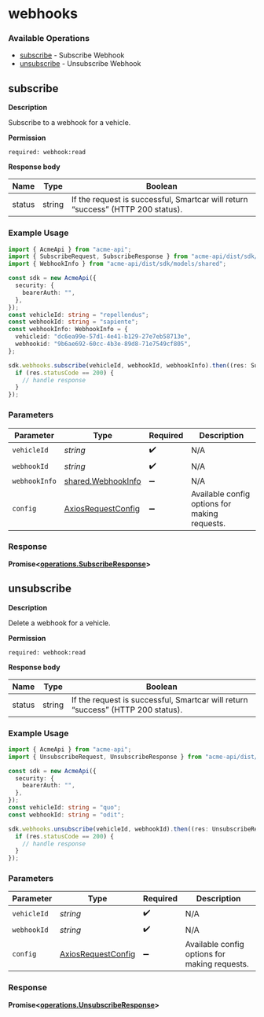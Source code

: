 # webhooks

### Available Operations

* [subscribe](#subscribe) - Subscribe Webhook
* [unsubscribe](#unsubscribe) - Unsubscribe Webhook

## subscribe

__Description__

Subscribe to a webhook for a vehicle.

__Permission__

`required: webhook:read`

__Response body__

|  Name 	|Type   	|Boolean   	|
|---	|---	|---	|
|  status|   string|  If the request is successful, Smartcar will return “success” (HTTP 200 status).|

### Example Usage

```typescript
import { AcmeApi } from "acme-api";
import { SubscribeRequest, SubscribeResponse } from "acme-api/dist/sdk/models/operations";
import { WebhookInfo } from "acme-api/dist/sdk/models/shared";

const sdk = new AcmeApi({
  security: {
    bearerAuth: "",
  },
});
const vehicleId: string = "repellendus";
const webhookId: string = "sapiente";
const webhookInfo: WebhookInfo = {
  vehicleid: "dc6ea99e-57d1-4e41-b129-27e7eb58713e",
  webhookid: "9b6ae692-60cc-4b3e-89d8-71e7549cf805",
};

sdk.webhooks.subscribe(vehicleId, webhookId, webhookInfo).then((res: SubscribeResponse) => {
  if (res.statusCode == 200) {
    // handle response
  }
});
```

### Parameters

| Parameter                                                    | Type                                                         | Required                                                     | Description                                                  |
| ------------------------------------------------------------ | ------------------------------------------------------------ | ------------------------------------------------------------ | ------------------------------------------------------------ |
| `vehicleId`                                                  | *string*                                                     | :heavy_check_mark:                                           | N/A                                                          |
| `webhookId`                                                  | *string*                                                     | :heavy_check_mark:                                           | N/A                                                          |
| `webhookInfo`                                                | [shared.WebhookInfo](../../models/shared/webhookinfo.md)     | :heavy_minus_sign:                                           | N/A                                                          |
| `config`                                                     | [AxiosRequestConfig](https://axios-http.com/docs/req_config) | :heavy_minus_sign:                                           | Available config options for making requests.                |


### Response

**Promise<[operations.SubscribeResponse](../../models/operations/subscriberesponse.md)>**


## unsubscribe

__Description__

Delete a webhook for a vehicle.

__Permission__

`required: webhook:read`

__Response body__

|  Name 	|Type   	|Boolean   	|
|---	|---	|---	|
|  status|   string|  If the request is successful, Smartcar will return “success” (HTTP 200 status).|

### Example Usage

```typescript
import { AcmeApi } from "acme-api";
import { UnsubscribeRequest, UnsubscribeResponse } from "acme-api/dist/sdk/models/operations";

const sdk = new AcmeApi({
  security: {
    bearerAuth: "",
  },
});
const vehicleId: string = "quo";
const webhookId: string = "odit";

sdk.webhooks.unsubscribe(vehicleId, webhookId).then((res: UnsubscribeResponse) => {
  if (res.statusCode == 200) {
    // handle response
  }
});
```

### Parameters

| Parameter                                                    | Type                                                         | Required                                                     | Description                                                  |
| ------------------------------------------------------------ | ------------------------------------------------------------ | ------------------------------------------------------------ | ------------------------------------------------------------ |
| `vehicleId`                                                  | *string*                                                     | :heavy_check_mark:                                           | N/A                                                          |
| `webhookId`                                                  | *string*                                                     | :heavy_check_mark:                                           | N/A                                                          |
| `config`                                                     | [AxiosRequestConfig](https://axios-http.com/docs/req_config) | :heavy_minus_sign:                                           | Available config options for making requests.                |


### Response

**Promise<[operations.UnsubscribeResponse](../../models/operations/unsubscriberesponse.md)>**

